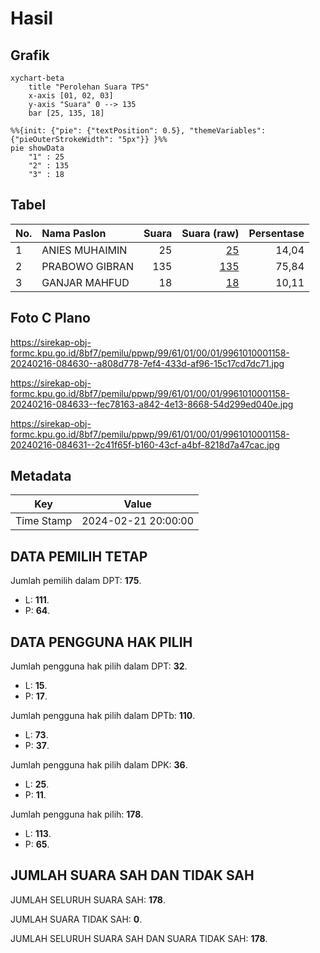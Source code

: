 # Hasil

## Grafik

```mermaid
xychart-beta
    title "Perolehan Suara TPS"
    x-axis [01, 02, 03]
    y-axis "Suara" 0 --> 135
    bar [25, 135, 18]
```

```mermaid
%%{init: {"pie": {"textPosition": 0.5}, "themeVariables": {"pieOuterStrokeWidth": "5px"}} }%%
pie showData
    "1" : 25
    "2" : 135
    "3" : 18
```

## Tabel

| No. | Nama Paslon    | Suara | Suara (raw) | Persentase |
|:--- |:-------------- | -----:| -----------:| ----------:|
| 1   | ANIES MUHAIMIN | 25    | [25][p-1]   | 14,04      |
| 2   | PRABOWO GIBRAN | 135   | [135][p-2]  | 75,84      |
| 3   | GANJAR MAHFUD  | 18    | [18][p-3]   | 10,11      |


[p-1]: https://github.com/gigit-pemilu/pemilu-2024-99-luar-negeri/blob/main/pilpres/hitung-suara/sub/99-luar-negeri/sub/61-kota-kinabalu-malaysia/sub/01-kota-kinabalu-malaysia/sub/0001-kota-kinabalu-malaysia/sub/158-ksk-147/sub/paslon-1.txt
[p-2]: https://github.com/gigit-pemilu/pemilu-2024-99-luar-negeri/blob/main/pilpres/hitung-suara/sub/99-luar-negeri/sub/61-kota-kinabalu-malaysia/sub/01-kota-kinabalu-malaysia/sub/0001-kota-kinabalu-malaysia/sub/158-ksk-147/sub/paslon-2.txt
[p-3]: https://github.com/gigit-pemilu/pemilu-2024-99-luar-negeri/blob/main/pilpres/hitung-suara/sub/99-luar-negeri/sub/61-kota-kinabalu-malaysia/sub/01-kota-kinabalu-malaysia/sub/0001-kota-kinabalu-malaysia/sub/158-ksk-147/sub/paslon-3.txt

## Foto C Plano

https://sirekap-obj-formc.kpu.go.id/8bf7/pemilu/ppwp/99/61/01/00/01/9961010001158-20240216-084630--a808d778-7ef4-433d-af96-15c17cd7dc71.jpg

https://sirekap-obj-formc.kpu.go.id/8bf7/pemilu/ppwp/99/61/01/00/01/9961010001158-20240216-084633--fec78163-a842-4e13-8668-54d299ed040e.jpg

https://sirekap-obj-formc.kpu.go.id/8bf7/pemilu/ppwp/99/61/01/00/01/9961010001158-20240216-084631--2c41f65f-b160-43cf-a4bf-8218d7a47cac.jpg


## Metadata

| Key        | Value               |
| ---------- | ------------------- |
| Time Stamp | 2024-02-21 20:00:00 |


## DATA PEMILIH TETAP

Jumlah pemilih dalam DPT: **175**.
 * L: **111**.
 * P: **64**.

## DATA PENGGUNA HAK PILIH

Jumlah pengguna hak pilih dalam DPT: **32**.
 * L: **15**.
 * P: **17**.

Jumlah pengguna hak pilih dalam DPTb: **110**.
 * L: **73**.
 * P: **37**.

Jumlah pengguna hak pilih dalam DPK: **36**.
 * L: **25**.
 * P: **11**.

Jumlah pengguna hak pilih: **178**.
 * L: **113**.
 * P: **65**.

## JUMLAH SUARA SAH DAN TIDAK SAH

JUMLAH SELURUH SUARA SAH: **178**.

JUMLAH SUARA TIDAK SAH: **0**.

JUMLAH SELURUH SUARA SAH DAN SUARA TIDAK SAH: **178**.


